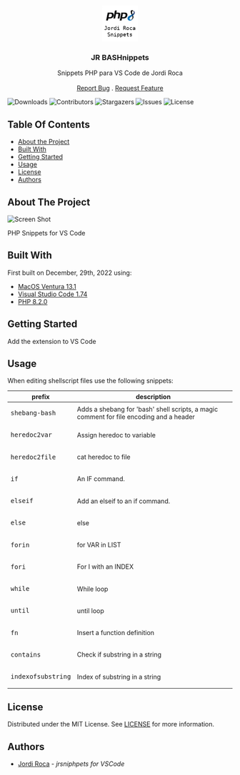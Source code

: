 <p align="center">
  <a href="https://github.com/jordiroca/jrsniphpets">
    <img src="images/jrsniphpets.png" alt="Logo" width="80" height="80">
  </a>

  <h3 align="center">JR BASHnippets</h3>

  <p align="center">
    Snippets PHP para VS Code de Jordi Roca
    <br/>
    <br/>
    <a href="https://github.com/jordiroca/jrsniphpets/issues">Report Bug</a>
    .
    <a href="https://github.com/jordiroca/jrsniphpets/issues">Request Feature</a>
  </p>
</p>

![Downloads](https://img.shields.io/github/downloads/jordiroca/jrsniphpets/total) ![Contributors](https://img.shields.io/github/contributors/jordiroca/jrsniphpets?color=dark-green) ![Stargazers](https://img.shields.io/github/stars/jordiroca/jrsniphpets?style=social) ![Issues](https://img.shields.io/github/issues/jordiroca/jrsniphpets) ![License](https://img.shields.io/github/license/jordiroca/jrsniphpets) 

## Table Of Contents

* [About the Project](#about-the-project)
* [Built With](#built-with)
* [Getting Started](#getting-started)
* [Usage](#usage)
* [License](#license)
* [Authors](#authors)

## About The Project

![Screen Shot](images/figlet.png)

PHP Snippets for VS Code

## Built With

First built on December, 29th, 2022 using:

* [MacOS Ventura 13.1](https://www.apple.com/macos/ventura/)
* [Visual Studio Code 1.74](https://code.visualstudio.com/)
* [PHP 8.2.0](https://www.php.net/)

## Getting Started

Add the extension to VS Code

## Usage

When editing shellscript files use the following snippets:

<!-- STARTREFTABLE -->
| prefix | description |
| --- | --- |
| <pre>shebang-bash</pre> | Adds a shebang for 'bash' shell scripts, a magic comment for file encoding and a header |
| <pre>heredoc2var</pre> | Assign heredoc to variable |
| <pre>heredoc2file</pre> | cat heredoc to file |
| <pre>if</pre> | An IF command. |
| <pre>elseif</pre> | Add an elseif to an if command. |
| <pre>else</pre> | else |
| <pre>forin</pre> | for VAR in LIST |
| <pre>fori</pre> | For I with an INDEX |
| <pre>while</pre> | While loop |
| <pre>until</pre> | until loop |
| <pre>fn</pre> | Insert a function definition |
| <pre>contains</pre> | Check if substring in a string |
| <pre>indexofsubstring</pre> | Index of substring in a string |
<!-- ENDREFTABLE -->


## License

Distributed under the MIT License. See [LICENSE](https://github.com/jordiroca/jrsniphpets/blob/main/LICENSE.md) for more information.

## Authors

* [Jordi Roca](https://github.com/jordiroca/) - *jrsniphpets for VSCode*

